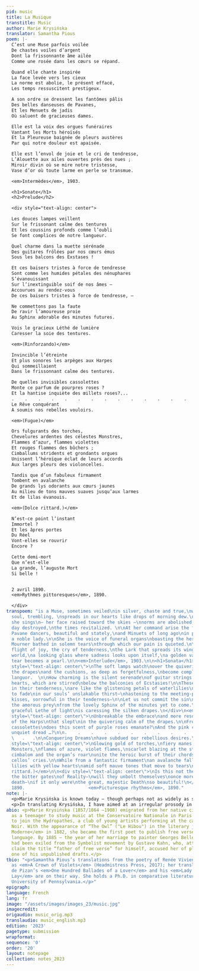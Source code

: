 ```yaml
---
pid: music
title: La Musique
transtitle: Music
author: Marie Krysińska
translator: Samantha Pious
poem: |-
  C’est une Muse parfois voilée
  De chastes voiles d’argent
  Dont la frissonnante âme ailée
  Comme une rosée dans les cœurs se répand.

  Quand elle chante inspirée
  La face levée vers les cieux
  La norme est abolie, le présent effacé,
  Les temps ressuscitent prestigeux.

  A son ordre se dressent les fantômes pâlis
  Des belles danseuses de Pavanes,
  Et les Menuets de jadis
  Où saluent de gracieuses dames.

  Elle est la voix des orgues funéraires
  Vantant les Morts héroïsés
  Et la Pleureuse baignée de pleurs austères
  Par qui notre douleur est apaisée.

  Elle est l’envol de joie et le cri de tendresse,
  L’Alouette aux ailes ouvertes près des nues ;
  Miroir divin où se mire notre tristesse,
  Vase d’or où toute larme en perle se transmue.

  <em>Intermèdes</em>, 1903.

  <h1>Sonate</h1>
  <h2>Prelude</h2>

  <div style="text-align: center">

  Les douces lampes veillent
  Sur le frissonant calme des tentures
  Et les coussins profonds comme l’oubli
  Se font complices de notre langueur.

  Quel charme dans la muette sérénade
  Des guitares frôlées par nos cœurs émus
  Sous les balcons des Exstases !

  Et ces baisers tristes à force de tendresse
  Sont comme les humides pétales des nénuphares
  S’évanouissant
  Sur l’inextinguible soif de nos âmes —
  Accourues au rendez-vous
  De ces baisers tristes à force de tendresse, —

  Ne commettons pas la faute
  De ravir l’amoureuse proie
  Au Sphinx adorable des minutes futures.

  Vois le gracieux Léthé de lumière
  Caresser la soie des tentures.

  <em>(Rinforzando)</em>

  Invincible l’étreinte
  Et plus sonores les arpèges aux Harpes
  Qui sommeillaient
  Dans le frissonnant calme des tentures.

  De quelles invisibles cassolettes
  Monte ce parfum de pourpres roses ?
  Et la hantise inquiète des œillets roses?...
  .    .    .    .    .    .    .    .    .    .    .    .    .    .
  Le Rêve conquérant
  A soumis nos rebelles vouloirs.

  <em>(Fugue)</em>

  Ors fulgurants des torches,
  Chevelures ardentes des célestes Monstres,
  Flammes d’azur, flammes violettes
  Et rouges flammes des bûchers ;
  Cimballums stridents et grondants orgues
  Unissent l’héroïque éclat de leurs accords
  Aux larges pleurs des violoncelles.

  Tandis que d’un fabuleux firmament
  Tombent en avalanche
  De grands lys odorants aux cœurs jaunes
  Au milieu de tons mauves suaves jusqu’aux larmes
  Et de lilas évanouis.

  <em>(Dolce rittard.)</em>

  N’est-ce point l’instant
  Immortel ?
  Et les âpres portes
  Du Réel
  Vont-elles se rouvrir
  Encore ?

  Cette demi-mort
  Que n’est-elle
  La grande, l’auguste Mort
  Si belle !


  2 avril 1890.
  <em>Rythmes pittoresques</em>, 1890.

  </div>
transpoem: "is a Muse, sometimes veiled\nin silver, chaste and true,\nwhose winged
  soul, trembling, \nspreads in our hearts like drops of morning dew.\n\nWhen, inspired,
  she sings\n— her face raised toward the skies —\nnorms are abolished, the present
  day destroyed,\nthe times revitalized. \n\nAt her command arise the faded ghosts\nof
  Pavane dancers, beautiful and stately,\nand Minuets of long ago\nin praise of many
  a noble lady.\n\nShe is the voice of funeral organs\nboasting the heroic Dead\nthe
  Mourner bathed in solemn tears\nthrough which our pain is quieted.\n\nShe is the
  flight of joy, the cry of tenderness,\nthe Lark that spreads its wings above the
  world,\na looking glass where sadness looks upon itself,\na golden vase where every
  tear becomes a pearl.\n\n<em>Interlude</em>, 1903.\n\n<h1>Sonata</h1>\n<h2>Prelude</h2>\n<div
  style=\"text-align: center\">\nThe soft lamps watch\nover the quivering calm of
  the drapes\nand the cushions, as deep as forgetfulness,\nbecome complicit in our
  languor.  \n\nHow charming is the silent serenade\nof guitar strings swept by our
  hearts, which are stirred\nbelow the balconies of Ecstasies!\n\nThese kisses, sorrowful
  in their tenderness,\nare like the glistening petals of waterlilies\nthat start
  to fade\nin our souls’ unslakable thirst—\nhastening to the meeting-place\nof these
  kisses, sorrowful in their tenderness—\n\nLet us not commit the sin\nof ravishing
  the amorous prey\nfrom the lovely Sphinx of the minutes yet to come.\n\nSee, the
  graceful Lethe of light\nis caressing the silken drapes.\n</div>\n<em>(Rinforzando)</em>\n<div
  style=\"text-align: center\">\nUnbreakable the embrace\nand more resonant the arpeggios
  of the Harps\nthat slept\nin the quivering calm of the drapes.\n\nFrom what invisible
  cassolettes\ndoes this scent of purple roses emanate?\nAnd the pink carnations’
  unquiet dread …?\n\n.    .    .    .    .    .    .    .    .    .    .    .    .
  \   .   .\n\nConquering Dreams\nhave subdued our rebellious desires.\n</div>\n\n<em>(Fugue)</em>\n\n<div
  style=\"text-align: center\">\nGlowing gold of torches,\nfiery manes of heavenly
  Monsters,\nflames of azure, violet flames,\nscarlet blazing at the stake;\nthe strident
  cimbalom and the organ’s roar\nunite the heroic burst of their chords\nwith the
  cellos’ cries.\n\nWhile from a fantastic firmament\nan avalanche falls—\ngreat fragrant
  lilies with yellow hearts\namid soft mauve tones that move to tears\nand faded lilacs.\n</div>\n\n<em>(Dolce
  rittard.)</em>\n\n<div style=\"text-align: center\">\nIs this not the moment of\nImmortality?\nAnd
  the bitter gates\nof Reality—\nwill they unbolt themselves\nonce more?\n\nThis little
  death—\nif it only were\nthe great, majestic Death\nso beautiful!\n</div>\n\n2 April
  1890.                        <em>Picturesque rhythms</em>, 1890."
note: |-
  <p>Marie Krysińska is known today — though perhaps not as widely as she should be — as the first French poet to publish in free verse. However, what Krysińska meant by vers libre is not necessarily the same as what twenty-first-century Anglophone poets mean by “free verse.” (Austin Allen’s essay “Hard Line Politics” provides an excellent history of the mythical divide between free verse and form(alism); A. E. Stalling’s “Presto Manifesto!” is an elegant apologia for poetic forms of all kinds.) In the preface to her second collection, <em>Joies errantes</em> (Paris: Alphonse Lemerre, 1894), Krysińska wrote, “The sacrifice of rhyme and the symmetric cutting of the verse is only an apparent sacrifice, for eyes accustomed to regular prosodies” — thus implying that free verse, too, has prosodies, albeit irregular ones. Many of Krysińska's poems engage in rhymes that, for readers accustomed to traditional French prosody, sound decidedly slanted. Nonetheless, rhyme is there, and so is meter.</p>
  <p>In translating Krysińska, I have aimed at an irregular prosody in English, a hybrid between today’s form(alism) and free verse, which I have taken to calling “free form.” This kind of prosody consists of rhythm rather than “perfect” meter; provided the line “works” as a musical phrase, it is nearly always possible to slip in an extra syllable or two. When rhyme is present, it tends to be assonant. The rhyme schemes are frequently asymmetrical. This is at least partly due to my own feeling that sound, in poetry, is just as important as meaning. But Krysińska herself was a singer-songwriter with a taste for music — and a talent for exploiting its near-endless possibilities.</p>
abio: <p>Marie Krysińska (1857/1864 –1908) emigrated from her native city of Warsaw
  as a teenager to study music at the Conservatoire Nationale in Paris but chose instead
  to join the Hydropathes, a club of young artists performing at the cabaret Le Chat
  Noir. With the appearance of “The Owl” ("Le Hibou") in the literary journal <em>Vie
  Moderne</em> in 1882, she became the first poet to publish free verse in the French
  language. By 1885 — the year of her marriage to painter Georges Bellenger — she
  had been exiled from the Symbolist movement by Gustave Kahn, who, attempting to
  claim the title “father of free verse” for himself, accused her of plagiarizing
  one of his unpublished drafts.</p>
tbio: "<p>Samantha Pious’s translations from the poetry of Renée Vivien are available
  as <em>A Crown of Violets</em> (Headmistress Press, 2017); her translations of Christine
  de Pizan’s <em>One Hundred Ballades of a Lover</em> and his <em>Lady and Lady’s
  Lay</em> are on their way. She holds a Ph.D. in comparative literature from the
  University of Pennsylvania.</p>"
epigraph:
language: French
lang: fr
image: "/assets/images/images_23/music.jpg"
imagecredit:
origaudio: music_orig.mp3
translaudio: music_english.mp3
edition: '2023'
pagetype: submission
wrapformat:
sequence: '0'
order: '20'
layout: notepage
collection: notes_2023
---
```

